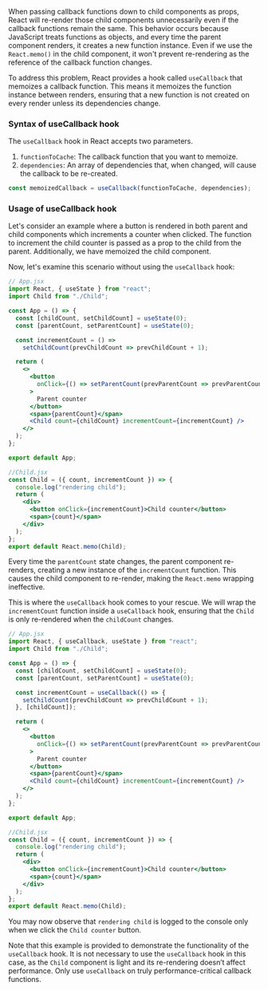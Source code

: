 When passing callback functions down to child components as props, React will re-render those child components unnecessarily even if the callback functions remain the same. This behavior occurs because JavaScript treats functions as objects, and every time the parent component renders, it creates a new function instance. Even if we use the `React.memo()` in the child component, it won't prevent re-rendering as the reference of the callback function changes.

To address this problem, React provides a hook called `useCallback` that memoizes a callback function. This means it memoizes the function instance between renders, ensuring that a new function is not created on every render unless its dependencies change.

### Syntax of useCallback hook

The `useCallback` hook in React accepts two parameters.

1. `functionToCache`: The callback function that you want to memoize.
2. `dependencies`: An array of dependencies that, when changed, will cause the callback to be re-created.

```jsx
const memoizedCallback = useCallback(functionToCache, dependencies);
```

### Usage of useCallback hook

Let's consider an example where a button is rendered in both parent and child components which increments a counter when clicked. The function to increment the child counter is passed as a prop to the child from the parent. Additionally, we have memoized the child component.

Now, let's examine this scenario without using the `useCallback` hook:

```jsx
// App.jsx
import React, { useState } from "react";
import Child from "./Child";

const App = () => {
  const [childCount, setChildCount] = useState(0);
  const [parentCount, setParentCount] = useState(0);

  const incrementCount = () =>
    setChildCount(prevChildCount => prevChildCount + 1);

  return (
    <>
      <button
        onClick={() => setParentCount(prevParentCount => prevParentCount + 1)}
      >
        Parent counter
      </button>
      <span>{parentCount}</span>
      <Child count={childCount} incrementCount={incrementCount} />
    </>
  );
};

export default App;

//Child.jsx
const Child = ({ count, incrementCount }) => {
  console.log("rendering child");
  return (
    <div>
      <button onClick={incrementCount}>Child counter</button>
      <span>{count}</span>
    </div>
  );
};
export default React.memo(Child);
```

Every time the `parentCount` state changes, the parent component re-renders, creating a new instance of the `incrementCount` function. This causes the child component to re-render, making the `React.memo` wrapping ineffective.

This is where the `useCallback` hook comes to your rescue. We will wrap the `incrementCount` function inside a `useCallback` hook, ensuring that the `Child` is only re-rendered when the `childCount` changes.

```jsx
// App.jsx
import React, { useCallback, useState } from "react";
import Child from "./Child";

const App = () => {
  const [childCount, setChildCount] = useState(0);
  const [parentCount, setParentCount] = useState(0);

  const incrementCount = useCallback(() => {
    setChildCount(prevChildCount => prevChildCount + 1);
  }, [childCount]);

  return (
    <>
      <button
        onClick={() => setParentCount(prevParentCount => prevParentCount + 1)}
      >
        Parent counter
      </button>
      <span>{parentCount}</span>
      <Child count={childCount} incrementCount={incrementCount} />
    </>
  );
};

export default App;

//Child.jsx
const Child = ({ count, incrementCount }) => {
  console.log("rendering child");
  return (
    <div>
      <button onClick={incrementCount}>Child counter</button>
      <span>{count}</span>
    </div>
  );
};
export default React.memo(Child);
```

You may now observe that `rendering child` is logged to the console only when we click the `Child counter` button.

Note that this example is provided to demonstrate the functionality of the `useCallback` hook. It is not necessary to use the `useCallback` hook in this case, as the `Child` component is light and its re-rendering doesn’t affect performance. Only use `useCallback` on truly performance-critical callback functions.
